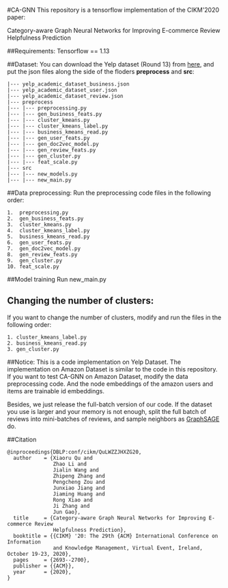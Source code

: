 #CA-GNN
This repository is a tensorflow implementation of the CIKM'2020 paper: 

Category-aware Graph Neural Networks for Improving E-commerce Review Helpfulness Prediction

##Requirements:
Tensorflow == 1.13

##Dataset:
You can download the Yelp dataset (Round 13) from [here](https://www.yelp.com/dataset), and put the json files along the side of the floders **preprocess** and **src**:

```
|--- yelp_academic_dataset_business.json
|--- yelp_academic_dataset_user.json
|--- yelp_academic_dataset_review.json
|--- preprocess
|--- |--- preprocessing.py
|--- |--- gen_business_feats.py
|--- |--- cluster_kmeans.py
|--- |--- cluster_kmeans_label.py
|--- |--- business_kmeans_read.py
|--- |--- gen_user_feats.py
|--- |--- gen_doc2vec_model.py
|--- |--- gen_review_feats.py
|--- |--- gen_cluster.py
|--- |--- feat_scale.py
|--- src
|--- |--- new_models.py
|--- |--- new_main.py
```

##Data preprocessing:
Run the preprocessing code files in the following order:

```
1.  preprocessing.py
2.  gen_business_feats.py     
3.  cluster_kmeans.py
4.  cluster_kmeans_label.py
5.  business_kmeans_read.py
6.  gen_user_feats.py
7.  gen_doc2vec_model.py       
8.  gen_review_feats.py        
9.  gen_cluster.py 
10. feat_scale.py
```

##Model training
Run new_main.py


## Changing the number of clusters:
If you want to change the number of clusters, modify and run the files in the following order:

```
1. cluster_kmeans_label.py
2. business_kmeans_read.py
3. gen_cluster.py

```

##Notice:
This is a code implementation on Yelp Dataset. The implementation on Amazon Dataset is similar to the code in this repository. If you want to test CA-GNN on Amazon Dataset, modify the data preprocessing code. And the node embeddings of the amazon users and items are trainable id embeddings.

Besides, we just release the full-batch version of our code. If the dataset you use is larger and your memory is not enough, split the full batch of reviews into mini-batches of reviews, and sample neighbors as [GraphSAGE](https://github.com/williamleif/GraphSAGE) do.


##Citation

```
@inproceedings{DBLP:conf/cikm/QuLWZZJHXZG20,
  author    = {Xiaoru Qu and
               Zhao Li and
               Jialin Wang and
               Zhipeng Zhang and
               Pengcheng Zou and
               Junxiao Jiang and
               Jiaming Huang and
               Rong Xiao and
               Ji Zhang and
               Jun Gao},
  title     = {Category-aware Graph Neural Networks for Improving E-commerce Review
               Helpfulness Prediction},
  booktitle = {{CIKM} '20: The 29th {ACM} International Conference on Information
               and Knowledge Management, Virtual Event, Ireland, October 19-23, 2020},
  pages     = {2693--2700},
  publisher = {{ACM}},
  year      = {2020},
}
```






